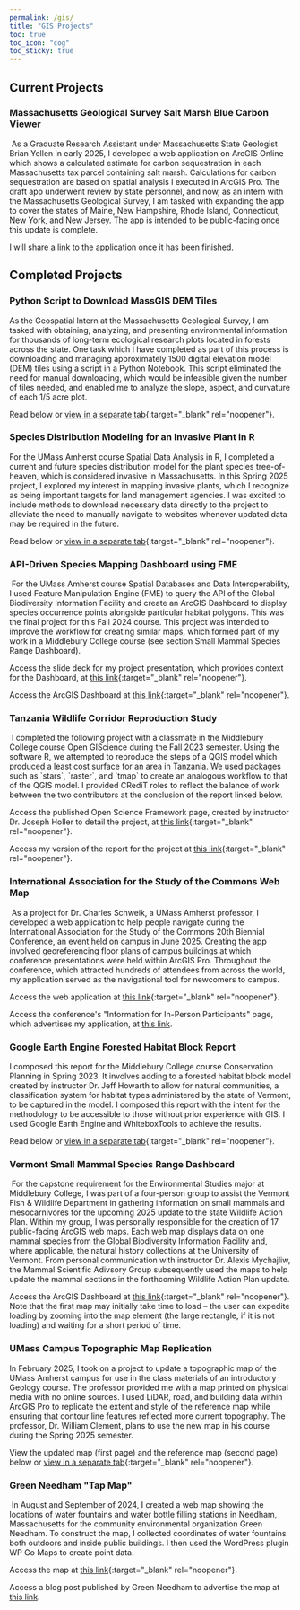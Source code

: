 ```yaml
---
permalink: /gis/
title: "GIS Projects"
toc: true
toc_icon: "cog"
toc_sticky: true
---
```


<script data-goatcounter="https://andy-gis-portfolio.goatcounter.com/count"
        async src="//gc.zgo.at/count.js"></script>

## Current Projects  
### Massachusetts Geological Survey Salt Marsh Blue Carbon Viewer
<img src="https://andya17.github.io/assets/GitHub-Picture-BCViewer-Short.png" alt="">   
As a Graduate Research Assistant under Massachusetts State Geologist Brian Yellen in early 2025, I developed a web application on ArcGIS Online which shows a calculated estimate for carbon sequestration in each Massachusetts tax parcel containing salt marsh. Calculations for carbon sequestration are based on spatial analysis I executed in ArcGIS Pro. The draft app underwent review by state personnel, and now, as an intern with the Massachusetts Geological Survey, I am tasked with expanding the app to cover the states of Maine, New Hampshire, Rhode Island, Connecticut, New York, and New Jersey. The app is intended to be public-facing once this update is complete.

I will share a link to the application once it has been finished.

## Completed Projects
### Python Script to Download MassGIS DEM Tiles
As the Geospatial Intern at the Massachusetts Geological Survey, I am tasked with obtaining, analyzing, and presenting environmental information for thousands of long-term ecological research plots located in forests across the state. One task which I have completed as part of this process is downloading and managing approximately 1500 digital elevation model (DEM) tiles using a script in a Python Notebook. This script eliminated the need for manual downloading, which would be infeasible given the number of tiles needed, and enabled me to analyze the slope, aspect, and curvature of each 1/5 acre plot.

Read below or [view in a separate tab](https://colab.research.google.com/drive/1QqpY6Auxgmu5l_vxDMRMq2B6C2lv8Q35){:target="_blank" rel="noopener"}.  

<script src="https://gist.github.com/andya17/46f94ef52a08a94cfee61aa58c2ab4df.js"></script>

### Species Distribution Modeling for an Invasive Plant in R
For the UMass Amherst course Spatial Data Analysis in R, I completed a current and future species distribution model for the plant species tree-of-heaven, which is considered invasive in Massachusetts. In this Spring 2025 project, I explored my interest in mapping invasive plants, which I recognize as being important targets for land management agencies. I was excited to include methods to download necessary data directly to the project to alleviate the need to manually navigate to websites whenever updated data may be required in the future.

Read below or [view in a separate tab](https://andya17.github.io/_pages/pdfs/SDAR_Final.pdf){:target="_blank" rel="noopener"}.    

<object data="https://andya17.github.io/_pages/pdfs/SDAR_Final.pdf#zoom=54&navpanes=0" type="application/pdf" width="100%" height="100%"></object>  

### API-Driven Species Mapping Dashboard using FME
<img src="https://andya17.github.io/assets/GitHub-Picture-API-Short.png" alt="">   
For the UMass Amherst course Spatial Databases and Data Interoperability, I used Feature Manipulation Engine (FME) to query the API of the Global Biodiversity Information Facility and create an ArcGIS Dashboard to display species occurrence points alongside particular habitat polygons. This was the final project for this Fall 2024 course. This project was intended to improve the workflow for creating similar maps, which formed part of my work in a Middlebury College course (see section Small Mammal Species Range Dashboard).

Access the slide deck for my project presentation, which provides context for the Dashboard, at [this link](https://docs.google.com/presentation/d/1e401MNrQEXoiQ87XqHtF_dQwKDQtLZwugDnEcMgBmyU/edit?usp=sharing){:target="_blank" rel="noopener"}.  

Access the ArcGIS Dashboard at [this link](https://www.arcgis.com/apps/dashboards/cc6840291af544c48a949ef95d18e95a){:target="_blank" rel="noopener"}.  

### Tanzania Wildlife Corridor Reproduction Study  
<img src="https://andya17.github.io/assets/GitHub-Picture-WildlifeCorridor-Short.png" alt="">   
I completed the following project with a classmate in the Middlebury College course Open GIScience during the Fall 2023 semester. Using the software R, we attempted to reproduce the steps of a QGIS model which produced a least cost surface for an area in Tanzania. We used packages such as `stars`, `raster`, and `tmap` to create an analogous workflow to that of the QGIS model. I provided CRediT roles to reflect the balance of work between the two contributors at the conclusion of the report linked below.  

Access the published Open Science Framework page, created by instructor Dr. Joseph Holler to detail the project, at [this link](https://osf.io/djp97/){:target="_blank" rel="noopener"}.  

Access my version of the report for the project at [this link](https://andya17.github.io/geog323-wildlife-corridor/){:target="_blank" rel="noopener"}.  

### International Association for the Study of the Commons Web Map  
<img src="https://andya17.github.io/assets/GitHub-Picture-IASC-Short.png" alt="">  
As a project for Dr. Charles Schweik, a UMass Amherst professor, I developed a web application to help people navigate during the International Association for the Study of the Commons 20th Biennial Conference, an event held on campus in June 2025. Creating the app involved georeferencing floor plans of campus buildings at which conference presentations were held within ArcGIS Pro. Throughout the conference, which attracted hundreds of attendees from across the world, my application served as the navigational tool for newcomers to campus.

Access the web application at [this link](https://umass-amherst.maps.arcgis.com/apps/instant/basic/index.html?appid=e2b2dc8999784c77b089e4c659c81101){:target="_blank" rel="noopener"}.

Access the conference's "Information for In-Person Participants" page, which advertises my application, at [this link](https://2025.iasc-commons.org/information-for-participants/).  

### Google Earth Engine Forested Habitat Block Report   
I composed this report for the Middlebury College course Conservation Planning in Spring 2023. It involves adding to a forested habitat block model created by instructor Dr. Jeff Howarth to allow for natural communities, a classification system for habitat types administered by the state of Vermont, to be captured in the model. I composed this report with the intent for the methodology to be accessible to those without prior experience with GIS. I used Google Earth Engine and WhiteboxTools to achieve the results.  

Read below or [view in a separate tab](https://andya17.github.io/_pages/pdfs/GEOG310-Report-3.pdf){:target="_blank" rel="noopener"}.    

<object data="https://andya17.github.io/_pages/pdfs/GEOG310-Report-3.pdf#zoom=54&navpanes=0" type="application/pdf" width="100%" height="100%"></object>  

### Vermont Small Mammal Species Range Dashboard
<img src="https://andya17.github.io/assets/GitHub-Picture-SmallMammal-Short.png" alt="">   
For the capstone requirement for the Environmental Studies major at Middlebury College, I was part of a four-person group to assist the Vermont Fish & Wildlife Department in gathering information on small mammals and mesocarnivores for the upcoming 2025 update to the state Wildlife Action Plan. Within my group, I was personally responsible for the creation of 17 public-facing ArcGIS web maps. Each web map displays data on one mammal species from the Global Biodiversity Information Facility and, where applicable, the natural history collections at the University of Vermont. From personal communication with instructor Dr. Alexis Mychajliw, the Mammal Scientific Adivsory Group subsequently used the maps to help update the mammal sections in the forthcoming Wildlife Action Plan update.

Access the ArcGIS Dashboard at [this link](https://www.arcgis.com/apps/dashboards/2f52ab2706a64eafa392d2398a244e2f){:target="_blank" rel="noopener"}. Note that the first map may initially take time to load – the user can expedite loading by zooming into the map element (the large rectangle, if it is not loading) and waiting for a short period of time.  

### UMass Campus Topographic Map Replication
In February 2025, I took on a project to update a topographic map of the UMass Amherst campus for use in the class materials of an introductory Geology course. The professor provided me with a map printed on physical media with no online sources. I used LiDAR, road, and building data within ArcGIS Pro to replicate the extent and style of the reference map while ensuring that contour line features reflected more current topography. The professor, Dr. William Clement, plans to use the new map in his course during the Spring 2025 semester.

View the updated map (first page) and the reference map (second page) below or [view in a separate tab](https://andya17.github.io/_pages/pdfs/Topographic-Map-UMass-Comparison.pdf){:target="_blank" rel="noopener"}.

<object data="https://andya17.github.io/_pages/pdfs/Topographic-Map-UMass-Comparison.pdf#zoom=52&navpanes=0" type="application/pdf" width="100%" height="100%"></object>    

### Green Needham "Tap Map"  
<img src="https://andya17.github.io/assets/GitHub-Picture-TapMap-Short.png" alt="">   
In August and September of 2024, I created a web map showing the locations of water fountains and water bottle filling stations in Needham, Massachusetts for the community environmental organization Green Needham. To construct the map, I collected coordinates of water fountains both outdoors and inside public buildings. I then used the WordPress plugin WP Go Maps to create point data.

Access the map at [this link](https://www.greenneedham.org/blog/tap-map/){:target="_blank" rel="noopener"}.

Access a blog post published by Green Needham to advertise the map at [this link](https://www.greenneedham.org/blog/2024/09/green-needham-launches-tap-map/).